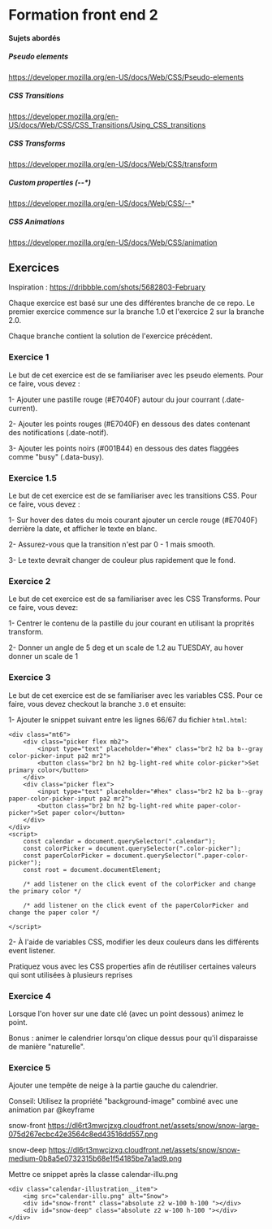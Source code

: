 # Formation front end 2

#### Sujets abordés

##### Pseudo elements
https://developer.mozilla.org/en-US/docs/Web/CSS/Pseudo-elements

##### CSS Transitions
https://developer.mozilla.org/en-US/docs/Web/CSS/CSS_Transitions/Using_CSS_transitions

##### CSS Transforms
https://developer.mozilla.org/en-US/docs/Web/CSS/transform

##### Custom properties (--*)
https://developer.mozilla.org/en-US/docs/Web/CSS/--*

##### CSS Animations
https://developer.mozilla.org/en-US/docs/Web/CSS/animation


## Exercices
Inspiration : https://dribbble.com/shots/5682803-February

Chaque exercice est basé sur une des différentes branche de ce repo. Le premier exercice commence sur la branche 1.0 et l'exercice 2 sur la branche 2.0.

Chaque branche contient la solution de l'exercice précédent.

### Exercice 1
Le but de cet exercice est de se familiariser avec les pseudo elements. Pour ce faire, vous devez :

1- Ajouter une pastille rouge (#E7040F) autour du jour courrant (.date-current).

2- Ajouter les points rouges (#E7040F) en dessous des dates contenant des notifications (.date-notif).

3- Ajouter les points noirs (#001B44) en dessous des dates flaggées comme "busy" (.data-busy).

### Exercice 1.5
Le but de cet exercice est de se familiariser avec les transitions CSS. Pour ce faire, vous devez :

1- Sur hover des dates du mois courant ajouter un cercle rouge (#E7040F) derrière la date, et afficher le texte en blanc.

2- Assurez-vous que la transition n'est par 0 - 1 mais smooth.

3- Le texte devrait changer de couleur plus rapidement que le fond.

### Exercice 2
Le but de cet exercice est de sa familiariser avec les CSS Transforms. Pour ce faire, vous devez:

1- Centrer le contenu de la pastille du jour courant en utilisant la proprités transform. 

2- Donner un angle de 5 deg et un scale de 1.2 au TUESDAY, au hover donner un scale de 1

### Exercice 3
Le but de cet exercice est de se familiariser avec les variables CSS. Pour ce faire, vous devez checkout la branche `3.0` et ensuite:

1- Ajouter le snippet suivant entre les lignes 66/67 du fichier `html.html`:

```
<div class="mt6">
    <div class="picker flex mb2">
        <input type="text" placeholder="#hex" class="br2 h2 ba b--gray color-picker-input pa2 mr2">
        <button class="br2 bn h2 bg-light-red white color-picker">Set primary color</button>
    </div>
    <div class="picker flex">
        <input type="text" placeholder="#hex" class="br2 h2 ba b--gray paper-color-picker-input pa2 mr2">
        <button class="br2 bn h2 bg-light-red white paper-color-picker">Set paper color</button>
    </div>
</div>
<script>
    const calendar = document.querySelector(".calendar");
    const colorPicker = document.querySelector(".color-picker");
    const paperColorPicker = document.querySelector(".paper-color-picker");
    const root = document.documentElement;

    /* add listener on the click event of the colorPicker and change the primary color */

    /* add listener on the click event of the paperColorPicker and change the paper color */

</script>
```

2- À l'aide de variables CSS, modifier les deux couleurs dans les différents event listener. 

Pratiquez vous avec les CSS properties afin de réutiliser certaines valeurs qui sont utilisées à plusieurs reprises

### Exercice 4
Lorsque l'on hover sur une date clé (avec un point dessous) animez le point.

Bonus : animer le calendrier lorsqu'on clique dessus pour qu'il disparaisse de manière "naturelle".

### Exercice 5
Ajouter une tempête de neige à la partie gauche du calendrier.

Conseil: Utilisez la propriété "background-image" combiné avec une animation par @keyframe

snow-front https://dl6rt3mwcjzxg.cloudfront.net/assets/snow/snow-large-075d267ecbc42e3564c8ed43516dd557.png

snow-deep https://dl6rt3mwcjzxg.cloudfront.net/assets/snow/snow-medium-0b8a5e0732315b68e1f54185be7a1ad9.png 

Mettre ce snippet après la classe calendar-illu.png

```
<div class="calendar-illustration__item">
    <img src="calendar-illu.png" alt="Snow">
    <div id="snow-front" class="absolute z2 w-100 h-100 "></div>
    <div id="snow-deep" class="absolute z2 w-100 h-100 "></div>
</div>
```

